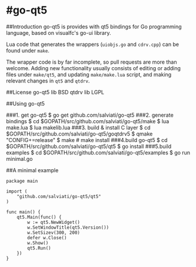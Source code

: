 #go-qt5
=====

##Introduction
go-qt5 is provides with qt5 bindings for Go programming language, based on visualfc's go-ui library.

Lua code that generates the wrappers (`uiobjs.go` and `cdrv.cpp`) can be found under `make`.

The wrapper code is by far incomplete, so pull requests are more than welcome. Adding new functionality usually consists of editing or adding files under `make/qt5`, and updating `make/make.lua` script, and making relevant changes in `qt5` and `qtdrv`.


##License
	go-qt5 lib BSD
	qtdrv lib LGPL

##Using go-qt5

###1. get go-qt5
	$ go get github.com/salviati/go-qt5
###2. generate bindings
	$ cd $GOPATH/src/github.com/salviati/go-qt5/make
	$ lua make.lua
	$ lua makelib.lua
###3. build & install C layer
	$ cd $GOPATH/src/github.com/salviati/go-qt5/goqtdrv5
	$ qmake "CONFIG+=release"
	$ make
	# make install
###4.build go-qt5
	$ cd $GOPATH/src/github.com/salviati/go-qt5/qt5
	$ go install
###5.build examples
	$ cd $GOPATH/src/github.com/salviati/go-qt5/examples
	$ go run minimal.go

##A minimal example

	package main

	import (
	    "github.com/salviati/go-qt5/qt5"
    )
    
    func main() {
	    qt5.Main(func() {
		    w := qt5.NewWidget()
		    w.SetWindowTitle(qt5.Version())
		    w.SetSizev(300, 200)
		    defer w.Close()
		    w.Show()
		    qt5.Run()
	    })
    }
